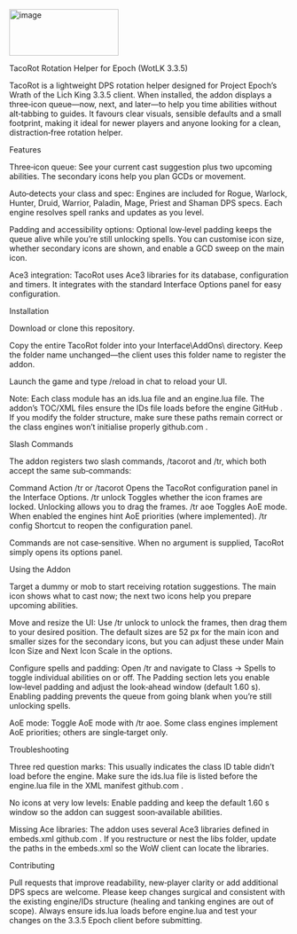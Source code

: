 <img width="197" height="84" alt="image" src="https://github.com/user-attachments/assets/407c86b2-439e-49d2-839f-cd485d1fe56a" />

TacoRot Rotation Helper for Epoch (WotLK 3.3.5)

TacoRot is a lightweight DPS rotation helper designed for Project Epoch’s Wrath of the Lich King 3.3.5 client. When installed, the addon displays a three‑icon queue—now, next, and later—to help you time abilities without alt‑tabbing to guides. It favours clear visuals, sensible defaults and a small footprint, making it ideal for newer players and anyone looking for a clean, distraction‑free rotation helper.

Features

Three‑icon queue: See your current cast suggestion plus two upcoming abilities. The secondary icons help you plan GCDs or movement.

Auto‑detects your class and spec: Engines are included for Rogue, Warlock, Hunter, Druid, Warrior, Paladin, Mage, Priest and Shaman DPS specs. Each engine resolves spell ranks and updates as you level.

Padding and accessibility options: Optional low‑level padding keeps the queue alive while you’re still unlocking spells. You can customise icon size, whether secondary icons are shown, and enable a GCD sweep on the main icon.

Ace3 integration: TacoRot uses Ace3 libraries for its database, configuration and timers. It integrates with the standard Interface Options panel for easy configuration.

Installation

Download or clone this repository.

Copy the entire TacoRot folder into your Interface\AddOns\ directory. Keep the folder name unchanged—the client uses this folder name to register the addon.

Launch the game and type /reload in chat to reload your UI.

Note: Each class module has an ids.lua file and an engine.lua file. The addon’s TOC/XML files ensure the IDs file loads before the engine
GitHub
. If you modify the folder structure, make sure these paths remain correct or the class engines won’t initialise properly
github.com
.

Slash Commands

The addon registers two slash commands, /tacorot and /tr, which both accept the same sub‑commands:

Command	Action
/tr or /tacorot	Opens the TacoRot configuration panel in the Interface Options.
/tr unlock	Toggles whether the icon frames are locked. Unlocking allows you to drag the frames.
/tr aoe	Toggles AoE mode. When enabled the engines hint AoE priorities (where implemented).
/tr config	Shortcut to reopen the configuration panel.

Commands are not case‑sensitive. When no argument is supplied, TacoRot simply opens its options panel.

Using the Addon

Target a dummy or mob to start receiving rotation suggestions. The main icon shows what to cast now; the next two icons help you prepare upcoming abilities.

Move and resize the UI: Use /tr unlock to unlock the frames, then drag them to your desired position. The default sizes are 52 px for the main icon and smaller sizes for the secondary icons, but you can adjust these under Main Icon Size and Next Icon Scale in the options.

Configure spells and padding: Open /tr and navigate to Class → Spells to toggle individual abilities on or off. The Padding section lets you enable low‑level padding and adjust the look‑ahead window (default 1.60 s). Enabling padding prevents the queue from going blank when you’re still unlocking spells.

AoE mode: Toggle AoE mode with /tr aoe. Some class engines implement AoE priorities; others are single‑target only.

Troubleshooting

Three red question marks: This usually indicates the class ID table didn’t load before the engine. Make sure the ids.lua file is listed before the engine.lua file in the XML manifest
github.com
.

No icons at very low levels: Enable padding and keep the default 1.60 s window so the addon can suggest soon‑available abilities.

Missing Ace libraries: The addon uses several Ace3 libraries defined in embeds.xml
github.com
. If you restructure or nest the libs folder, update the paths in the embeds.xml so the WoW client can locate the libraries.

Contributing

Pull requests that improve readability, new‑player clarity or add additional DPS specs are welcome. Please keep changes surgical and consistent with the existing engine/IDs structure (healing and tanking engines are out of scope). Always ensure ids.lua loads before engine.lua and test your changes on the 3.3.5 Epoch client before submitting.
